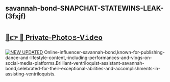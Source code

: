 ## savannah-bond-SNAPCHAT-STATEWINS-LEAK-(3fxjf)


# <h2><a href="https://mediaupload.pro?-20M">🔗👉 🔴 Private-P𝚑ot𝚘𝚜-V𝚒d𝚎o</a></h2>

[![NEW UPDATED](https://i.imgur.com/0qMVB7G.gif)](https://mediaupload.pro?-20M)
Online-influencer-savannah-bond,known-for-publishing-dance-and-lifestyle-content,-including-performances-and-vlogs-on-social-media-platforms.Brilliant-ventriloquist-assistant-savannah-bond,celebrated-for-their-exceptional-abilities-and-accomplishments-in-assisting-ventriloquists.  